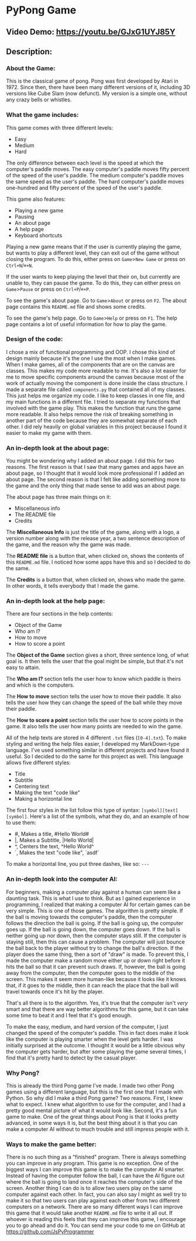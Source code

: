 # PyPong Game
## Video Demo: https://youtu.be/GJxG1UYJ85Y
## Description:

### **About the Game:**
This is the classical game of pong. Pong was first developed by Atari in 1972. Since then, there have been many different versions of it, including 3D versions like Cube Slam (now defunct). My version is a simple one, without any crazy bells or whistles.

### **What the game includes:**
This game comes with three different levels:
* Easy
* Medium
* Hard

The only difference between each level is the speed at which the computer's paddle moves. The easy computer's paddle moves fifty percent of the speed of the user's paddle. The medium computer's paddle moves the same speed as the user's paddle. The hard computer's paddle moves one-hundred and fifty percent of the speed of the user's paddle.

This game also features:
* Playing a new game
* Pausing
* An about page
* A help page
* Keyboard shortcuts

Playing a new game means that if the user is currently playing the game, but wants to play a different level, they can exit out of the game without closing the program. To do this, either press on `Game`>`New Game` or press on `Ctrl+N`/`⌘+N`.

If the user wants to keep playing the level that their on, but currently are unable to, they can pause the game. To do this, they can either press on `Game`>`Pause` or press on `Ctrl+P`/`⌘+P`.

To see the game's about page. Go to `Game`>`About` or press on `F2`. The about page contains this `README.md` file and shows some credits.

To see the game's help page. Go to `Game`>`Help` or press on `F1`. The help page contains a lot of useful information for how to play the game.

### **Design of the code:**
I chose a mix of functional programming and OOP. I chose this kind of design mainly because it's the one I use the most when I make games. When I make games, all of the components that are on the canvas are classes. This makes my code more readable to me. It's also a lot easier for me to move specific components around the canvas because most of the work of actually moving the component is done inside the class structure. I made a separate file called `components.py` that contained all of my classes. This just helps me organize my code. I like to keep classes in one file, and my main functions in a different file. I tried to separate my functions that involved with the game play. This makes the function that runs the game more readable. It also helps remove the risk of breaking something in another part of the code because they are somewhat separate of each other. I did rely heavily on global variables in this project because I found it easier to make my game with them.

### **An in-depth look at the about page:**
You might be wondering why I added an about page. I did this for two reasons. The first reason is that I saw that many games and apps have an about page, so I thought that it would look more professional if I added an about page. The second reason is that I felt like adding something more to the game and the only thing that made sense to add was an about page.

The about page has three main things on it:
* Miscellaneous info
* The README file
* Credits

The **Miscellaneous Info** is just the title of the game, along with a logo, a version number along with the release year, a two sentence description of the game, and the reason why the game was made.

The **README file** is a button that, when clicked on, shows the contents of this `README.md` file. I noticed how some apps have this and so I decided to do the same.

The **Credits** is a button that, when clicked on, shows who made the game. In other words, it tells everybody that I made the game.

### **An in-depth look at the help page:**
There are four sections in the help contents:
* Object of the Game
* Who am I?
* How to move
* How to score a point

The **Object of the Game** section gives a short, three sentence long, of what goal is. It then tells the user that the goal might be simple, but that it's not easy to attain.

The **Who am I?** section tells the user how to know which paddle is theirs and which is the computers.

The **How to move** section tells the user how to move their paddle. It also tells the user how they can change the speed of the ball while they move their paddle.

The **How to score a point** section tells the user how to score points in the game. It also tells the user how many points are needed to win the game.

All of the help texts are stored in 4 different `.txt` files (`[0-4].txt`). To make styling and writing the help files easier, I developed my MarkDown-type language. I've used something similar in different projects and have found it useful. So I decided to do the same for this project as well. This language allows five different styles:
* Title
* Subtitle
* Centering text
* Making the text "code like"
* Making a horizontal line

 The first four styles in the list follow this type of syntax: `[symbol][text][symbol]`. Here's a list of the symbols, what they do, and an example of how to use them:
 * \#, Makes a title, #Hello World#
 * |, Makes a Subtitle, |Hello World|
 * ^, Centers the text, ^Hello World^
 * \`, Makes the text "code like", \`asdf\`

 To make a horizontal line, you put three dashes, like so: `---`

 ### **An in-depth look into the computer AI:**
 For beginners, making a computer play against a human can seem like a daunting task. This is what I use to think. But as I gained experience in programming, I realized that making a computer AI for certain games can be very simple. This is one of those games. The algorithm is pretty simple. If the ball is moving towards the computer's paddle, then the computer follows the direction the ball is going. If the ball is going up, the computer goes up. If the ball is going down, the computer goes down. If the ball is neither going up nor down, then the computer stays still. If the computer is staying still, then this can cause a problem. The computer will just bounce the ball back to the player without try to change the ball's direction. If the player does the same thing, then a sort of "draw" is made. To prevent this, I made the computer make a random move either up or down right before it hits the ball so that it can prevent such draws. If, however, the ball is going away from the computer, then the computer goes to the middle of the screen. This makes it seem more human-like because it looks like it knows that, if it goes to the middle, then it can reach the place that the ball will travel towards once it's hit by the player.

 That's all there is to the algorithm. Yes, it's true that the computer isn't *very* smart and that there are way better algorithms for this game, but it can take some time to beat it and I feel that it's good enough.

 To make the easy, medium, and hard version of the computer, I just changed the speed of the computer's paddle. This in fact does make it look like the computer is playing smarter when the level gets harder. I was initially surprised at the outcome. I thought it would be a little obvious why the computer gets harder, but after some playing the game several times, I find that it's pretty hard to detect by the casual player.

 ### **Why Pong?**
 This is already the third Pong game I've made. I made two other Pong games using a different language, but this is the first one that I made with Python. So why did I make a third Pong game? Two reasons. First, I knew what to expect. I knew what algorithm to use for the computer, and I had a pretty good mental picture of what it would look like. Second, it's a fun game to make. One of the great things about Pong is that it looks pretty advanced, in some ways it is, but the best thing about it is that you can make a computer AI without to much trouble and still impress people with it.

 ### **Ways to make the game better:**
 There is no such thing as a "finished" program. There is always something you can improve in any program. This game is no exception. One of the biggest ways I can improve this game is to make the computer AI smarter. Instead of having the computer follow the ball, I can have the AI figure out where the ball is going to land once it reaches the computer's side of the screen. Another thing I can do is to allow two users play on the same computer against each other. In fact, you can also say I might as well try to make it so that two users can play against each other from two different computers on a network. There are so many different ways I can improve this game that it would take another `README.md` file to write it all out. If whoever is reading this feels that they can improve this game, I encourage you to go ahead and do it. You can send me your code to me on GitHub at https://github.com/JsPyProgrammer
